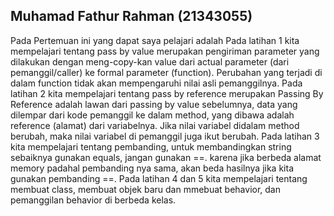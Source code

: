 ## Muhamad Fathur Rahman (21343055)
Pada Pertemuan ini yang dapat saya pelajari adalah Pada latihan 1 kita mempelajari tentang pass by value merupakan pengiriman parameter yang dilakukan dengan meng-copy-kan value dari actual parameter (dari pemanggil/caller) ke formal parameter (function). Perubahan yang terjadi di dalam function tidak akan mempengaruhi nilai asli pemanggilnya. Pada latihan 2 kita mempelajari tentang pass by reference merupakan Passing By Reference adalah lawan dari passing by value sebelumnya, data yang dilempar dari kode pemanggil ke dalam method, yang dibawa adalah reference (alamat) dari variabelnya. Jika nilai variabel didalam method berubah, maka nilai variabel di pemanggil juga ikut berubah. Pada latihan 3 kita mempelajari tentang pembanding, untuk membandingkan string sebaiknya gunakan equals, jangan gunakan ==. karena jika berbeda alamat memory padahal pembanding nya sama, akan beda hasilnya jika kita gunakan pembanding ==. Pada latihan 4 dan 5 kita mempelajari tentang membuat class, membuat objek baru dan mmebuat behavior, dan pemanggilan behavior di berbeda kelas.
